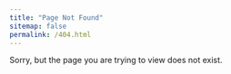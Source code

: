 ```yaml
---
title: "Page Not Found"
sitemap: false
permalink: /404.html
---
```


Sorry, but the page you are trying to view does not exist.